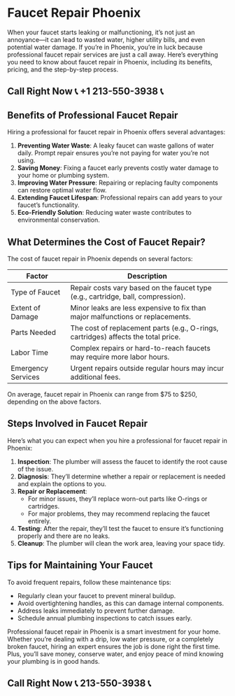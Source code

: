 # Faucet Repair Phoenix

When your faucet starts leaking or malfunctioning, it’s not just an annoyance—it can lead to wasted water, higher utility bills, and even potential water damage. If you’re in Phoenix, you’re in luck because professional faucet repair services are just a call away. Here’s everything you need to know about faucet repair in Phoenix, including its benefits, pricing, and the step-by-step process.

## Call Right Now 📞 +1 213-550-3938 📞

## Benefits of Professional Faucet Repair

Hiring a professional for faucet repair in Phoenix offers several advantages:  

1. **Preventing Water Waste**: A leaky faucet can waste gallons of water daily. Prompt repair ensures you’re not paying for water you’re not using.  
2. **Saving Money**: Fixing a faucet early prevents costly water damage to your home or plumbing system.  
3. **Improving Water Pressure**: Repairing or replacing faulty components can restore optimal water flow.  
4. **Extending Faucet Lifespan**: Professional repairs can add years to your faucet’s functionality.  
5. **Eco-Friendly Solution**: Reducing water waste contributes to environmental conservation.  

## What Determines the Cost of Faucet Repair?

The cost of faucet repair in Phoenix depends on several factors:  

| **Factor**                | **Description**                                                                 |
|----------------------------|---------------------------------------------------------------------------------|
| Type of Faucet             | Repair costs vary based on the faucet type (e.g., cartridge, ball, compression).|
| Extent of Damage           | Minor leaks are less expensive to fix than major malfunctions or replacements.  |
| Parts Needed               | The cost of replacement parts (e.g., O-rings, cartridges) affects the total price.|
| Labor Time                 | Complex repairs or hard-to-reach faucets may require more labor hours.          |
| Emergency Services         | Urgent repairs outside regular hours may incur additional fees.                  |

On average, faucet repair in Phoenix can range from $75 to $250, depending on the above factors.  

## Steps Involved in Faucet Repair

Here’s what you can expect when you hire a professional for faucet repair in Phoenix:  

1. **Inspection**: The plumber will assess the faucet to identify the root cause of the issue.  
2. **Diagnosis**: They’ll determine whether a repair or replacement is needed and explain the options to you.  
3. **Repair or Replacement**:  
   - For minor issues, they’ll replace worn-out parts like O-rings or cartridges.  
   - For major problems, they may recommend replacing the faucet entirely.  
4. **Testing**: After the repair, they’ll test the faucet to ensure it’s functioning properly and there are no leaks.  
5. **Cleanup**: The plumber will clean the work area, leaving your space tidy.  

## Tips for Maintaining Your Faucet

To avoid frequent repairs, follow these maintenance tips:  

- Regularly clean your faucet to prevent mineral buildup.  
- Avoid overtightening handles, as this can damage internal components.  
- Address leaks immediately to prevent further damage.  
- Schedule annual plumbing inspections to catch issues early.  

Professional faucet repair in Phoenix is a smart investment for your home. Whether you’re dealing with a drip, low water pressure, or a completely broken faucet, hiring an expert ensures the job is done right the first time. Plus, you’ll save money, conserve water, and enjoy peace of mind knowing your plumbing is in good hands.
## Call Right Now 📞 213-550-3938 📞